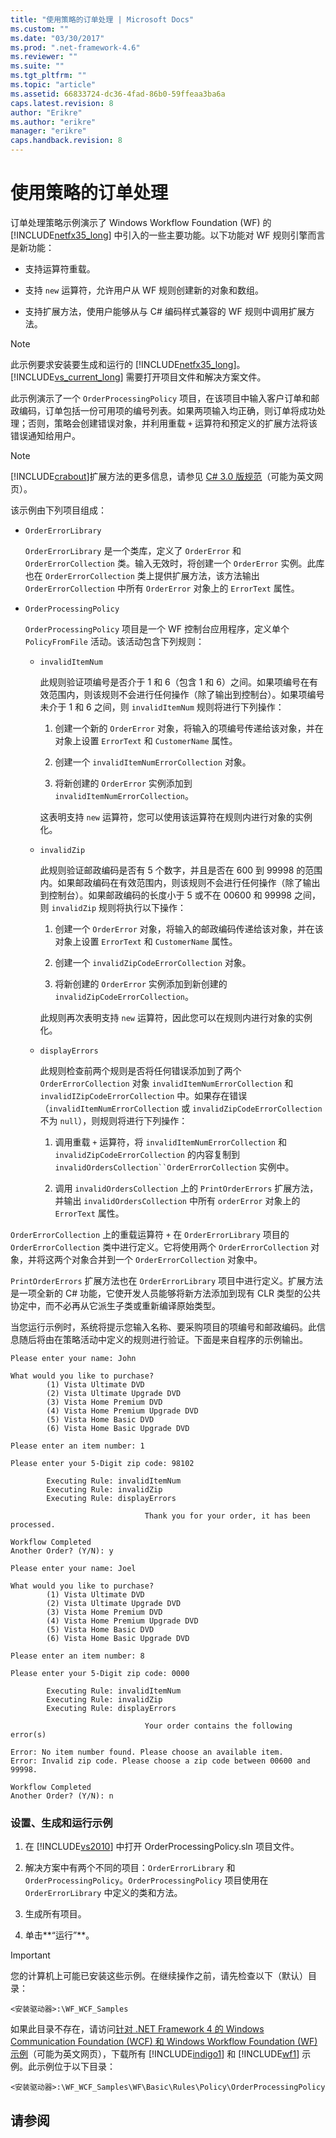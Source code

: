 ```yaml
---
title: "使用策略的订单处理 | Microsoft Docs"
ms.custom: ""
ms.date: "03/30/2017"
ms.prod: ".net-framework-4.6"
ms.reviewer: ""
ms.suite: ""
ms.tgt_pltfrm: ""
ms.topic: "article"
ms.assetid: 66833724-dc36-4fad-86b0-59ffeaa3ba6a
caps.latest.revision: 8
author: "Erikre"
ms.author: "erikre"
manager: "erikre"
caps.handback.revision: 8
---
```

# 使用策略的订单处理
订单处理策略示例演示了 Windows Workflow Foundation \(WF\) 的 [!INCLUDE[netfx35_long](../../../../includes/netfx35-long-md.md)] 中引入的一些主要功能。以下功能对 WF 规则引擎而言是新功能：  
  
-   支持运算符重载。  
  
-   支持 `new` 运算符，允许用户从 WF 规则创建新的对象和数组。  
  
-   支持扩展方法，使用户能够从与 C\# 编码样式兼容的 WF 规则中调用扩展方法。  
  
> [!NOTE]
>  此示例要求安装要生成和运行的 [!INCLUDE[netfx35_long](../../../../includes/netfx35-long-md.md)]。[!INCLUDE[vs_current_long](../../../../includes/vs-current-long-md.md)] 需要打开项目文件和解决方案文件。  
  
 此示例演示了一个 `OrderProcessingPolicy` 项目，在该项目中输入客户订单和邮政编码，订单包括一份可用项的编号列表。如果两项输入均正确，则订单将成功处理；否则，策略会创建错误对象，并利用重载 `+` 运算符和预定义的扩展方法将该错误通知给用户。  
  
> [!NOTE]
>  [!INCLUDE[crabout](../../../../includes/crabout-md.md)]扩展方法的更多信息，请参见 [C\# 3.0 版规范](http://go.microsoft.com/fwlink/?LinkId=95402)（可能为英文网页）。  
  
 该示例由下列项目组成：  
  
-   `OrderErrorLibrary`  
  
     `OrderErrorLibrary` 是一个类库，定义了 `OrderError` 和 `OrderErrorCollection` 类。输入无效时，将创建一个 `OrderError` 实例。此库也在 `OrderErrorCollection` 类上提供扩展方法，该方法输出 `OrderErrorCollection` 中所有 `OrderError` 对象上的 `ErrorText` 属性。  
  
-   `OrderProcessingPolicy`  
  
     `OrderProcessingPolicy` 项目是一个 WF 控制台应用程序，定义单个 `PolicyFromFile` 活动。该活动包含下列规则：  
  
    -   `invalidItemNum`  
  
         此规则验证项编号是否介于 1 和 6（包含 1 和 6）之间。如果项编号在有效范围内，则该规则不会进行任何操作（除了输出到控制台）。如果项编号未介于 1 和 6 之间，则 `invalidItemNum` 规则将进行下列操作：  
  
        1.  创建一个新的 `OrderError` 对象，将输入的项编号传递给该对象，并在对象上设置 `ErrorText` 和 `CustomerName` 属性。  
  
        2.  创建一个 `invalidItemNumErrorCollection` 对象。  
  
        3.  将新创建的 `OrderError` 实例添加到 `invalidItemNumErrorCollection`。  
  
         这表明支持 `new` 运算符，您可以使用该运算符在规则内进行对象的实例化。  
  
    -   `invalidZip`  
  
         此规则验证邮政编码是否有 5 个数字，并且是否在 600 到 99998 的范围内。如果邮政编码在有效范围内，则该规则不会进行任何操作（除了输出到控制台）。如果邮政编码的长度小于 5 或不在 00600 和 99998 之间，则 `invalidZip` 规则将执行以下操作：  
  
        1.  创建一个 `OrderError` 对象，将输入的邮政编码传递给该对象，并在该对象上设置 `ErrorText` 和 `CustomerName` 属性。  
  
        2.  创建一个 `invalidZipCodeErrorCollection` 对象。  
  
        3.  将新创建的 `OrderError` 实例添加到新创建的 `invalidZipCodeErrorCollection`。  
  
         此规则再次表明支持 `new` 运算符，因此您可以在规则内进行对象的实例化。  
  
    -   `displayErrors`  
  
         此规则检查前两个规则是否将任何错误添加到了两个 `OrderErrorCollection` 对象 `invalidItemNumErrorCollection` 和 `invalidIZipCodeErrorCollection` 中。如果存在错误（`invalidItemNumErrorCollection` 或 `invalidZipCodeErrorCollection` 不为 `null`），则规则将进行下列操作：  
  
        1.  调用重载 `+` 运算符，将 `invalidItemNumErrorCollection` 和 `invalidZipCodeErrorCollection` 的内容复制到 `invalidOrdersCollection``OrderErrorCollection` 实例中。  
  
        2.  调用 `invalidOrdersCollection` 上的 `PrintOrderErrors` 扩展方法，并输出 `invalidOrdersCollection` 中所有 `orderError` 对象上的 `ErrorText` 属性。  
  
 `OrderErrorCollection` 上的重载运算符 `+` 在 `OrderErrorLibrary` 项目的 `OrderErrorCollection` 类中进行定义。它将使用两个 `OrderErrorCollection` 对象，并将这两个对象合并到一个 `OrderErrorCollection` 对象中。  
  
 `PrintOrderErrors` 扩展方法也在 `OrderErrorLibrary` 项目中进行定义。扩展方法是一项全新的 C\# 功能，它使开发人员能够将新方法添加到现有 CLR 类型的公共协定中，而不必再从它派生子类或重新编译原始类型。  
  
 当您运行示例时，系统将提示您输入名称、要采购项目的项编号和邮政编码。此信息随后将由在策略活动中定义的规则进行验证。下面是来自程序的示例输出。  
  
```  
Please enter your name: John  
  
What would you like to purchase?  
        (1) Vista Ultimate DVD  
        (2) Vista Ultimate Upgrade DVD  
        (3) Vista Home Premium DVD  
        (4) Vista Home Premium Upgrade DVD  
        (5) Vista Home Basic DVD  
        (6) Vista Home Basic Upgrade DVD  
  
Please enter an item number: 1  
  
Please enter your 5-Digit zip code: 98102  
  
        Executing Rule: invalidItemNum  
        Executing Rule: invalidZip  
        Executing Rule: displayErrors  
  
                              Thank you for your order, it has been processed.  
  
Workflow Completed  
Another Order? (Y/N): y  
  
Please enter your name: Joel  
  
What would you like to purchase?  
        (1) Vista Ultimate DVD  
        (2) Vista Ultimate Upgrade DVD  
        (3) Vista Home Premium DVD  
        (4) Vista Home Premium Upgrade DVD  
        (5) Vista Home Basic DVD  
        (6) Vista Home Basic Upgrade DVD  
  
Please enter an item number: 8  
  
Please enter your 5-Digit zip code: 0000  
  
        Executing Rule: invalidItemNum  
        Executing Rule: invalidZip  
        Executing Rule: displayErrors  
  
                              Your order contains the following error(s)  
  
Error: No item number found. Please choose an available item.  
Error: Invalid zip code. Please choose a zip code between 00600 and 99998.  
  
Workflow Completed  
Another Order? (Y/N): n  
```  
  
### 设置、生成和运行示例  
  
1.  在 [!INCLUDE[vs2010](../../../../includes/vs2010-md.md)] 中打开 OrderProcessingPolicy.sln 项目文件。  
  
2.  解决方案中有两个不同的项目：`OrderErrorLibrary` 和 `OrderProcessingPolicy`。`OrderProcessingPolicy` 项目使用在 `OrderErrorLibrary` 中定义的类和方法。  
  
3.  生成所有项目。  
  
4.  单击**“运行”**。  
  
> [!IMPORTANT]
>  您的计算机上可能已安装这些示例。在继续操作之前，请先检查以下（默认）目录：  
>   
>  `<安装驱动器>:\WF_WCF_Samples`  
>   
>  如果此目录不存在，请访问[针对 .NET Framework 4 的 Windows Communication Foundation \(WCF\) 和 Windows Workflow Foundation \(WF\) 示例](http://go.microsoft.com/fwlink/?LinkId=150780)（可能为英文网页），下载所有 [!INCLUDE[indigo1](../../../../includes/indigo1-md.md)] 和 [!INCLUDE[wf1](../../../../includes/wf1-md.md)] 示例。此示例位于以下目录：  
>   
>  `<安装驱动器>:\WF_WCF_Samples\WF\Basic\Rules\Policy\OrderProcessingPolicy`  
  
## 请参阅